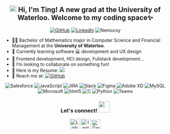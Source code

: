 <h2 align="center">
    <img src="https://media.giphy.com/media/hvRJCLFzcasrR4ia7z/giphy.gif" width="21"></a> Hi, I'm Ting! A new grad at the University of Waterloo. Welcome to my coding space✨
</h2>

<p align="center">   

</p>
<p align="center">
    <a href="https://github.com/Nemocxy" target="_blank"><img alt="GitHub" src="https://img.shields.io/badge/-@Nemocxy-181717?style=flat-square&logo=GitHub&logoColor=white"></a>
    <a href="https://www.linkedin.com/in/xueting-zhang-940527145/" target="_blank"><img alt="LinkedIn" src="https://img.shields.io/badge/-Xueting Zhang-0077B5?style=flat-square&logo=Linkedin&logoColor=white"></a>
    <img src="https://komarev.com/ghpvc/?username=Nemocxy" alt="Nemocxy"/>
</p>

* 👨‍🎓 Bachelor of Mathematics major in Computer Science and Financial Management at the <b>University of Waterloo</b>.
* 🌱 Currently learning software 💻 development and UX design
* 🌟 Frontend development, HCI design, Fullstack development...
* 💞️ I’m looking to collaborate on something fun!
* 📄 Here is my Resume: <a href="https://github.com/Nemocxy/Nemocxy/blob/095b4741d2a8b3ad15fb9f476c1d532e52fc3780/XuetingZhang_Resume.pdf" target="_blank"><img src="https://img.shields.io/badge/Xueting's Resume-blue"></a>
* 📧 Reach me at: <a href="mailto:xueting9903@gmail.com" target="_blank"><img alt="GitHub" src="https://img.shields.io/badge/-xueting9903@gmail.com-c14438?logo=Gmail&logoColor=white"></a>

<p align="center">
    <img alt="Salesforce" src="https://img.shields.io/badge/Salesforce-00A1E0?style=flat-square&logo=Salesforce&logoColor=white"></a>
    <img alt="JavaScript" src="https://img.shields.io/badge/JavaScript-F7DF1E?style=flat-square&logo=JavaScript&logoColor=white&color=ff69b4"></a>
    <img alt="JIRA" src="https://img.shields.io/badge/JIRA-0052CC?&style=flat-square&logo=Atlassian&logoColor=white&color=0052CC"></a>
    <img alt="Slack" src="https://img.shields.io/badge/Slack-4A154B?style=flat-square&logo=Slack&logoColor=white"></a>
    <img alt="Figma" src="https://img.shields.io/badge/Figma-F24E1E?style=flat-square&logo=figma&logoColor=white"></a>
    <img alt="Adobe XD" src="https://img.shields.io/badge/AdobeXD-FF61F6?style=flat-square&logo=AdobeXD&logoColor=white"></a>    
    <img alt="MySQL" src="https://img.shields.io/badge/MySQL-4479A1?style=flat-square&logo=MySQL&logoColor=white"></a>
    <img alt="Microsoft" src="https://img.shields.io/badge/Microsoft-5E5E5E?style=flat-square&logo=Microsoft&logoColor=white"></a>
    <img alt="html5" src="https://img.shields.io/badge/HTML5-E34F26?style=flat-square&logo=HTML5&logoColor=white"></a>
    <img alt="C" src="https://img.shields.io/badge/C-A8B9CC?style=flat-square&logo=C&logoColor=white"></a>
    <img alt="Python" src="https://img.shields.io/badge/Python-3776AB?style=flat-square&logo=Python&logoColor=white"></a>   
    <img alt="Teams" src="https://img.shields.io/badge/Teams-6264A7?style=flat-square&logo=MicrosoftTeams&logoColor=white"></a>   
</p>

<div align="center">
<h3> Let's connect! <img src="https://img.icons8.com/color/48/000000/high-five-skin-type-2.png" width="35"></a>
</h3>


<p align="center">
    <a href="https://www.linkedin.com/in/xueting-zhang-940527145/" target="_blank"><img alt="LinkedIn" width="30px" src="https://img.icons8.com/color/48/000000/linkedin-circled--v1.png"></a>
    <a href="https://www.instagram.com/xuetingzhang/" target="_blank"><img alt="Instagram" width="30px" src="https://img.icons8.com/fluency/48/000000/instagram-new.png"></a>
    <a href="mailto:xueting9903@gmail.com" target="_blank"><img alt="Gmail" width="28px" src="https://img.icons8.com/color/48/000000/gmail--v1.png"></a>
</p>
